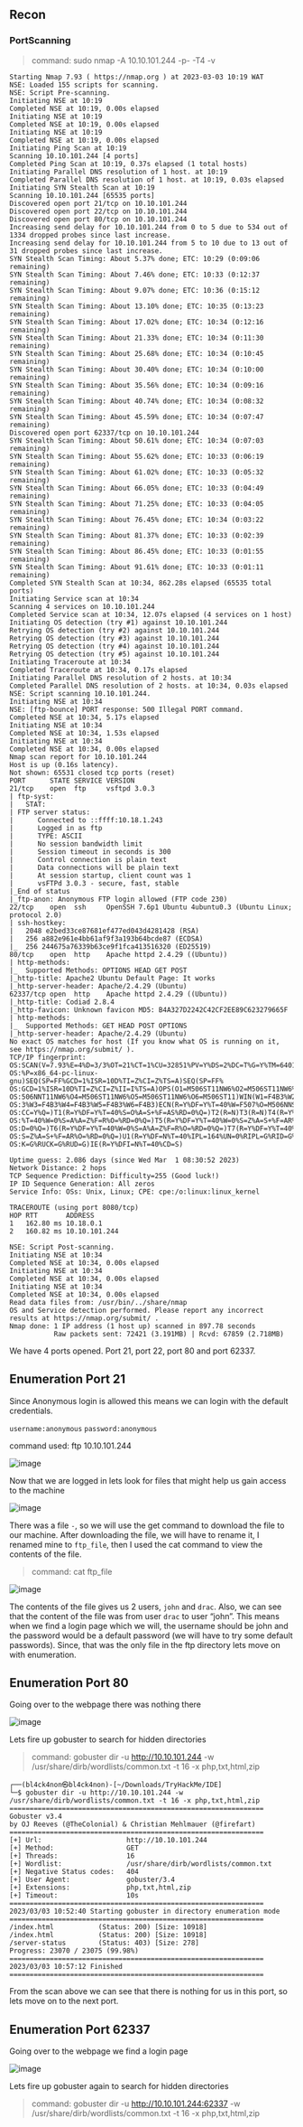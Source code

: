 <h2>Recon</h2>

<h3>PortScanning</h3>

>command: sudo nmap -A 10.10.101.244 -p- -T4 -v

```
Starting Nmap 7.93 ( https://nmap.org ) at 2023-03-03 10:19 WAT
NSE: Loaded 155 scripts for scanning.
NSE: Script Pre-scanning.
Initiating NSE at 10:19
Completed NSE at 10:19, 0.00s elapsed
Initiating NSE at 10:19
Completed NSE at 10:19, 0.00s elapsed
Initiating NSE at 10:19
Completed NSE at 10:19, 0.00s elapsed
Initiating Ping Scan at 10:19
Scanning 10.10.101.244 [4 ports]
Completed Ping Scan at 10:19, 0.37s elapsed (1 total hosts)
Initiating Parallel DNS resolution of 1 host. at 10:19
Completed Parallel DNS resolution of 1 host. at 10:19, 0.03s elapsed
Initiating SYN Stealth Scan at 10:19
Scanning 10.10.101.244 [65535 ports]
Discovered open port 21/tcp on 10.10.101.244
Discovered open port 22/tcp on 10.10.101.244
Discovered open port 80/tcp on 10.10.101.244
Increasing send delay for 10.10.101.244 from 0 to 5 due to 534 out of 1334 dropped probes since last increase.
Increasing send delay for 10.10.101.244 from 5 to 10 due to 13 out of 31 dropped probes since last increase.
SYN Stealth Scan Timing: About 5.37% done; ETC: 10:29 (0:09:06 remaining)
SYN Stealth Scan Timing: About 7.46% done; ETC: 10:33 (0:12:37 remaining)
SYN Stealth Scan Timing: About 9.07% done; ETC: 10:36 (0:15:12 remaining)
SYN Stealth Scan Timing: About 13.10% done; ETC: 10:35 (0:13:23 remaining)
SYN Stealth Scan Timing: About 17.02% done; ETC: 10:34 (0:12:16 remaining)
SYN Stealth Scan Timing: About 21.33% done; ETC: 10:34 (0:11:30 remaining)
SYN Stealth Scan Timing: About 25.68% done; ETC: 10:34 (0:10:45 remaining)
SYN Stealth Scan Timing: About 30.40% done; ETC: 10:34 (0:10:00 remaining)
SYN Stealth Scan Timing: About 35.56% done; ETC: 10:34 (0:09:16 remaining)
SYN Stealth Scan Timing: About 40.74% done; ETC: 10:34 (0:08:32 remaining)
SYN Stealth Scan Timing: About 45.59% done; ETC: 10:34 (0:07:47 remaining)
Discovered open port 62337/tcp on 10.10.101.244
SYN Stealth Scan Timing: About 50.61% done; ETC: 10:34 (0:07:03 remaining)
SYN Stealth Scan Timing: About 55.62% done; ETC: 10:33 (0:06:19 remaining)
SYN Stealth Scan Timing: About 61.02% done; ETC: 10:33 (0:05:32 remaining)
SYN Stealth Scan Timing: About 66.05% done; ETC: 10:33 (0:04:49 remaining)
SYN Stealth Scan Timing: About 71.25% done; ETC: 10:33 (0:04:05 remaining)
SYN Stealth Scan Timing: About 76.45% done; ETC: 10:34 (0:03:22 remaining)
SYN Stealth Scan Timing: About 81.37% done; ETC: 10:33 (0:02:39 remaining)
SYN Stealth Scan Timing: About 86.45% done; ETC: 10:33 (0:01:55 remaining)
SYN Stealth Scan Timing: About 91.61% done; ETC: 10:33 (0:01:11 remaining)
Completed SYN Stealth Scan at 10:34, 862.28s elapsed (65535 total ports)
Initiating Service scan at 10:34
Scanning 4 services on 10.10.101.244
Completed Service scan at 10:34, 12.07s elapsed (4 services on 1 host)
Initiating OS detection (try #1) against 10.10.101.244
Retrying OS detection (try #2) against 10.10.101.244
Retrying OS detection (try #3) against 10.10.101.244
Retrying OS detection (try #4) against 10.10.101.244
Retrying OS detection (try #5) against 10.10.101.244
Initiating Traceroute at 10:34
Completed Traceroute at 10:34, 0.17s elapsed
Initiating Parallel DNS resolution of 2 hosts. at 10:34
Completed Parallel DNS resolution of 2 hosts. at 10:34, 0.03s elapsed
NSE: Script scanning 10.10.101.244.
Initiating NSE at 10:34
NSE: [ftp-bounce] PORT response: 500 Illegal PORT command.
Completed NSE at 10:34, 5.17s elapsed
Initiating NSE at 10:34
Completed NSE at 10:34, 1.53s elapsed
Initiating NSE at 10:34
Completed NSE at 10:34, 0.00s elapsed
Nmap scan report for 10.10.101.244
Host is up (0.16s latency).
Not shown: 65531 closed tcp ports (reset)
PORT      STATE SERVICE VERSION
21/tcp    open  ftp     vsftpd 3.0.3
| ftp-syst: 
|   STAT: 
| FTP server status:
|      Connected to ::ffff:10.18.1.243
|      Logged in as ftp
|      TYPE: ASCII
|      No session bandwidth limit
|      Session timeout in seconds is 300
|      Control connection is plain text
|      Data connections will be plain text
|      At session startup, client count was 1
|      vsFTPd 3.0.3 - secure, fast, stable
|_End of status
|_ftp-anon: Anonymous FTP login allowed (FTP code 230)
22/tcp    open  ssh     OpenSSH 7.6p1 Ubuntu 4ubuntu0.3 (Ubuntu Linux; protocol 2.0)
| ssh-hostkey: 
|   2048 e2bed33ce87681ef477ed043d4281428 (RSA)
|   256 a882e961e4bb61af9f3a193b64bcde87 (ECDSA)
|_  256 244675a76339b63ce9f1fca413516320 (ED25519)
80/tcp    open  http    Apache httpd 2.4.29 ((Ubuntu))
| http-methods: 
|_  Supported Methods: OPTIONS HEAD GET POST
|_http-title: Apache2 Ubuntu Default Page: It works
|_http-server-header: Apache/2.4.29 (Ubuntu)
62337/tcp open  http    Apache httpd 2.4.29 ((Ubuntu))
|_http-title: Codiad 2.8.4
|_http-favicon: Unknown favicon MD5: B4A327D2242C42CF2EE89C623279665F
| http-methods: 
|_  Supported Methods: GET HEAD POST OPTIONS
|_http-server-header: Apache/2.4.29 (Ubuntu)
No exact OS matches for host (If you know what OS is running on it, see https://nmap.org/submit/ ).
TCP/IP fingerprint:
OS:SCAN(V=7.93%E=4%D=3/3%OT=21%CT=1%CU=32851%PV=Y%DS=2%DC=T%G=Y%TM=6401BF31
OS:%P=x86_64-pc-linux-gnu)SEQ(SP=FF%GCD=1%ISR=10D%TI=Z%CI=Z%TS=A)SEQ(SP=FF%
OS:GCD=1%ISR=10D%TI=Z%CI=Z%II=I%TS=A)OPS(O1=M506ST11NW6%O2=M506ST11NW6%O3=M
OS:506NNT11NW6%O4=M506ST11NW6%O5=M506ST11NW6%O6=M506ST11)WIN(W1=F4B3%W2=F4B
OS:3%W3=F4B3%W4=F4B3%W5=F4B3%W6=F4B3)ECN(R=Y%DF=Y%T=40%W=F507%O=M506NNSNW6%
OS:CC=Y%Q=)T1(R=Y%DF=Y%T=40%S=O%A=S+%F=AS%RD=0%Q=)T2(R=N)T3(R=N)T4(R=Y%DF=Y
OS:%T=40%W=0%S=A%A=Z%F=R%O=%RD=0%Q=)T5(R=Y%DF=Y%T=40%W=0%S=Z%A=S+%F=AR%O=%R
OS:D=0%Q=)T6(R=Y%DF=Y%T=40%W=0%S=A%A=Z%F=R%O=%RD=0%Q=)T7(R=Y%DF=Y%T=40%W=0%
OS:S=Z%A=S+%F=AR%O=%RD=0%Q=)U1(R=Y%DF=N%T=40%IPL=164%UN=0%RIPL=G%RID=G%RIPC
OS:K=G%RUCK=G%RUD=G)IE(R=Y%DFI=N%T=40%CD=S)

Uptime guess: 2.086 days (since Wed Mar  1 08:30:52 2023)
Network Distance: 2 hops
TCP Sequence Prediction: Difficulty=255 (Good luck!)
IP ID Sequence Generation: All zeros
Service Info: OSs: Unix, Linux; CPE: cpe:/o:linux:linux_kernel

TRACEROUTE (using port 8080/tcp)
HOP RTT       ADDRESS
1   162.80 ms 10.18.0.1
2   160.82 ms 10.10.101.244

NSE: Script Post-scanning.
Initiating NSE at 10:34
Completed NSE at 10:34, 0.00s elapsed
Initiating NSE at 10:34
Completed NSE at 10:34, 0.00s elapsed
Initiating NSE at 10:34
Completed NSE at 10:34, 0.00s elapsed
Read data files from: /usr/bin/../share/nmap
OS and Service detection performed. Please report any incorrect results at https://nmap.org/submit/ .
Nmap done: 1 IP address (1 host up) scanned in 897.78 seconds
           Raw packets sent: 72421 (3.191MB) | Rcvd: 67859 (2.718MB)
```
We have 4 ports opened. Port 21, port 22, port 80 and port 62337.



<h2>Enumeration Port 21</h2>

Since Anonymous login is allowed this means we can login with the default credentials.

```username:anonymous```      ```password:anonymous```

command used: ftp 10.10.101.244

![image](https://user-images.githubusercontent.com/67879936/222686856-14dd1c86-c70d-4640-88ba-719895346b82.png)

Now that we are logged in lets look for files that might help us gain access to the machine

![image](https://user-images.githubusercontent.com/67879936/222686980-5ee088b2-f24c-499c-8fbc-0df916859e77.png)

There was a file ```-```, so we will use the get command to download the file to our machine. After downloading the file, we will have to rename it, I renamed mine to ```ftp_file```, then I used the cat command to view the contents of the file.

>command: cat ftp_file

![image](https://user-images.githubusercontent.com/67879936/222687716-0cf9277b-af8e-4a2b-9939-d17c23a49973.png)

The contents of the file gives us 2 users, ```john``` and ```drac```. Also, we can see that the content of the file was from user ```drac``` to user “john”. This means when we find a login page which we will, the username should be john and the password would be a default password (we will have to try some default passwords). Since, that was the only file in the ftp directory lets move on with enumeration.



<h2>Enumeration Port 80</h2>

Going over to the webpage there was nothing there

![image](https://user-images.githubusercontent.com/67879936/222688532-bce837b4-3bb8-49b8-92e0-cc1ac3e0ebcf.png)

Lets fire up gobuster to search for hidden directories

>command: gobuster dir -u http://10.10.101.244 -w /usr/share/dirb/wordlists/common.txt -t 16 -x php,txt,html,zip

```
┌──(bl4ck4non㉿bl4ck4non)-[~/Downloads/TryHackMe/IDE]
└─$ gobuster dir -u http://10.10.101.244 -w /usr/share/dirb/wordlists/common.txt -t 16 -x php,txt,html,zip
===============================================================
Gobuster v3.4
by OJ Reeves (@TheColonial) & Christian Mehlmauer (@firefart)
===============================================================
[+] Url:                     http://10.10.101.244
[+] Method:                  GET
[+] Threads:                 16
[+] Wordlist:                /usr/share/dirb/wordlists/common.txt
[+] Negative Status codes:   404
[+] User Agent:              gobuster/3.4
[+] Extensions:              php,txt,html,zip
[+] Timeout:                 10s
===============================================================
2023/03/03 10:52:40 Starting gobuster in directory enumeration mode
===============================================================
/index.html           (Status: 200) [Size: 10918]
/index.html           (Status: 200) [Size: 10918]
/server-status        (Status: 403) [Size: 278]
Progress: 23070 / 23075 (99.98%)
===============================================================
2023/03/03 10:57:12 Finished
===============================================================

```
From the scan above we can see that there is nothing for us in this port, so lets move on to the next port.




<h2>Enumeration Port 62337</h2>

Going over to the webpage we find a login page

![image](https://user-images.githubusercontent.com/67879936/222690787-b5ed490f-f63e-4a2b-97e4-06d815566148.png)

Lets fire up gobuster again to search for hidden directories

>command: gobuster dir -u http://10.10.101.244:62337 -w /usr/share/dirb/wordlists/common.txt -t 16 -x php,txt,html,zip


  
  
  
  
  
  
  
  
  
  














